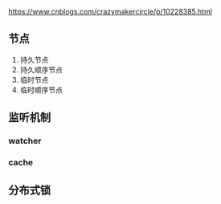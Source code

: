https://www.cnblogs.com/crazymakercircle/p/10228385.html



## 节点

1. 持久节点
2. 持久顺序节点
3. 临时节点
4. 临时顺序节点





## 监听机制



### watcher



### cache



## 分布式锁

